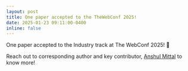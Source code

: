 ```yaml
---
layout: post
title: One paper accepted to the TheWebConf 2025!
date: 2025-01-23 09:11:00-0400
inline: false
---
```


One paper accepted to the Industry track at The WebConf 2025! :tada:

Reach out to corresponding author and key contributor, [Anshul Mittal](http://anshulmittal.org/) to know more!

